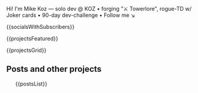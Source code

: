 <!-- Intro / Hero layout -->
<div class="about">
  <div class="about_photo" aria-label="Mike Koz"></div>

  <div class="about_inner">
    <div class="lead-main">
      <p>Hi! I'm Mike Koz — solo dev @ KOZ • forging "⚔️ Towerlore", rogue-TD w/ Joker cards • 90-day dev-challenge • Follow me ↘</p>
      {{socialsWithSubscribers}}
    </div>
  </div>
</div>


<div id="projects" class="projects-wrapper">

{{projectsFeatured}}

<div class="projects-grid">

{{projectsGrid}}

</div>

</div>


## Posts and other projects

<div id="blog">
<ul>
{{postsList}}
</ul>
</div>

<script src="static/js/project-videos.js" defer></script>

